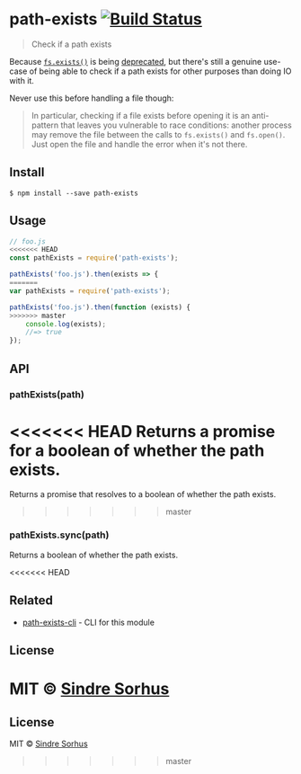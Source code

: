 # path-exists [![Build Status](https://travis-ci.org/sindresorhus/path-exists.svg?branch=master)](https://travis-ci.org/sindresorhus/path-exists)

> Check if a path exists

Because [`fs.exists()`](https://nodejs.org/api/fs.html#fs_fs_exists_path_callback) is being [deprecated](https://github.com/iojs/io.js/issues/103), but there's still a genuine use-case of being able to check if a path exists for other purposes than doing IO with it.

Never use this before handling a file though:

> In particular, checking if a file exists before opening it is an anti-pattern that leaves you vulnerable to race conditions: another process may remove the file between the calls to `fs.exists()` and `fs.open()`. Just open the file and handle the error when it's not there.


## Install

```
$ npm install --save path-exists
```


## Usage

```js
// foo.js
<<<<<<< HEAD
const pathExists = require('path-exists');

pathExists('foo.js').then(exists => {
=======
var pathExists = require('path-exists');

pathExists('foo.js').then(function (exists) {
>>>>>>> master
	console.log(exists);
	//=> true
});
```


## API

### pathExists(path)

<<<<<<< HEAD
Returns a promise for a boolean of whether the path exists.
=======
Returns a promise that resolves to a boolean of whether the path exists.
>>>>>>> master

### pathExists.sync(path)

Returns a boolean of whether the path exists.


<<<<<<< HEAD
## Related

- [path-exists-cli](https://github.com/sindresorhus/path-exists-cli) - CLI for this module


## License

MIT © [Sindre Sorhus](https://sindresorhus.com)
=======
## License

MIT © [Sindre Sorhus](http://sindresorhus.com)
>>>>>>> master
